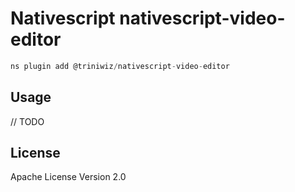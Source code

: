 # Nativescript nativescript-video-editor

```javascript
ns plugin add @triniwiz/nativescript-video-editor
```

## Usage

// TODO

## License

Apache License Version 2.0
